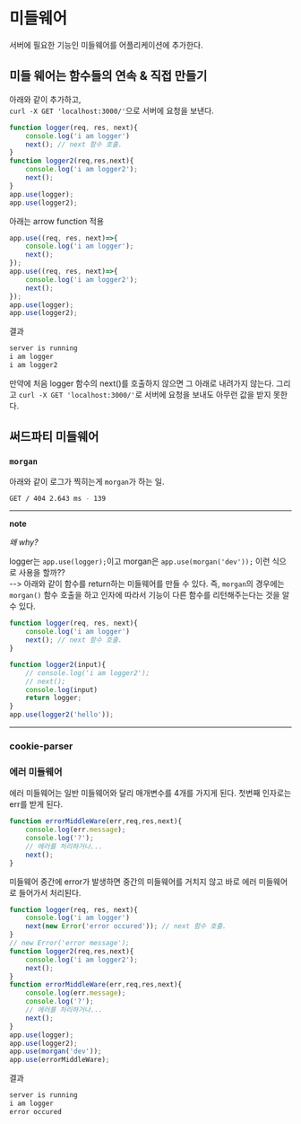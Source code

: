 # 미들웨어 

서버에 필요한 기능인 미들웨어를 어플리케이션에 추가한다.

## 미들 웨어는 함수들의 연속 & 직접 만들기  

아래와 같이 추가하고,  
`curl -X GET 'localhost:3000/'`으로 서버에 요청을 보낸다.  

```javascript
function logger(req, res, next){
    console.log('i am logger')
    next(); // next 함수 호출.
}
function logger2(req,res,next){
    console.log('i am logger2');
    next();
}
app.use(logger);
app.use(logger2);
```

아래는 arrow function 적용 

```javascript
app.use((req, res, next)=>{
    console.log('i am logger');
    next();
});
app.use((req, res, next)=>{
    console.log('i am logger2');
    next();
});
app.use(logger);
app.use(logger2);
```

결과 

```bash
server is running
i am logger
i am logger2
```

만약에 처음 logger 함수의 next()를 호출하지 않으면 그 아래로 내려가지 않는다. 그리고  `curl -X GET 'localhost:3000/'`로 서버에 요청을 보내도 아무런 값을 받지 못한다. 


## 써드파티 미들웨어

### `morgan`

아래와 같이 로그가 찍히는게 `morgan`가 하는 일. 

```bash
GET / 404 2.643 ms - 139  
```

___

**note**

*왜 why?*

logger는 `app.use(logger);`이고 morgan은 `app.use(morgan('dev'));` 이런 식으로 사용을 할까??  
--> 아래와 같이 함수를 return하는 미들웨어를 만들 수 있다. 즉, `morgan`의 경우에는 `morgan()` 함수 호출을 하고 인자에 따라서 기능이 다른 함수를 리턴해주는다는 것을 알 수 있다. 

```javascript
function logger(req, res, next){
    console.log('i am logger')
    next(); // next 함수 호출.
}

function logger2(input){
    // console.log('i am logger2');
    // next();
    console.log(input)
    return logger;
}
app.use(logger2('hello'));
```

___

### cookie-parser



### 에러 미들웨어

에러 미들웨어는 일반 미들웨어와 달리 매개변수를 4개를 가지게 된다. 첫번째 인자로는 err를 받게 된다.

```javascript
function errorMiddleWare(err,req,res,next){
    console.log(err.message);
    console.log('?');
    // 에러를 처리하거나... 
    next();
}
```

미들웨어 중간에 error가 발생하면 중간의 미들웨어를 거치지 않고 바로 에러 미들웨어로 들어가서 처리된다. 

```javascript
function logger(req, res, next){
    console.log('i am logger')
    next(new Error('error occured')); // next 함수 호출.
}
// new Error('error message');
function logger2(req,res,next){
    console.log('i am logger2');
    next();
}
function errorMiddleWare(err,req,res,next){
    console.log(err.message);
    console.log('?');
    // 에러를 처리하거나... 
    next();
}
app.use(logger);
app.use(logger2);
app.use(morgan('dev'));
app.use(errorMiddleWare);
```

결과

```bash
server is running
i am logger
error occured
``` 